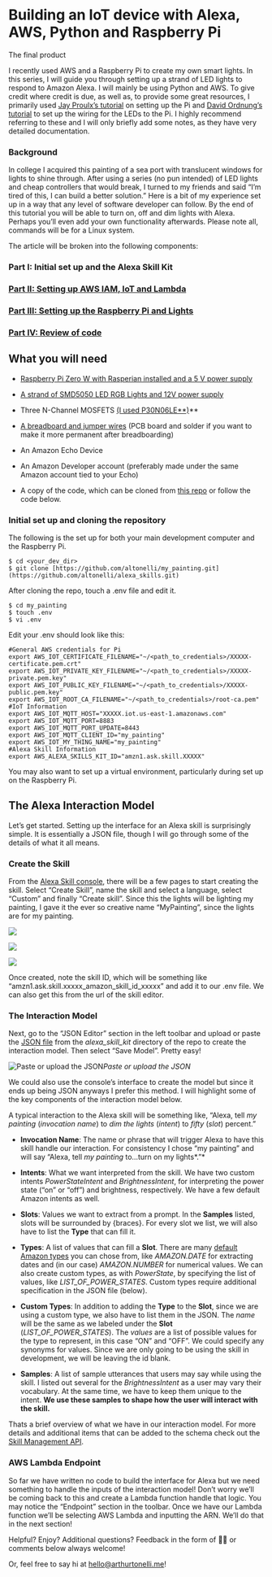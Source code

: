 
# Building an IoT device with Alexa, AWS, Python and Raspberry Pi

The final product

I recently used AWS and a Raspberry Pi to create my own smart lights. In this series, I will guide you through setting up a strand of LED lights to respond to Amazon Alexa. I will mainly be using Python and AWS. To give credit where credit is due, as well as, to provide some great resources, I primarily used [Jay Proulx’s tutorial](https://medium.com/@jay_proulx/headless-raspberry-pi-zero-w-setup-with-ssh-and-wi-fi-8ddd8c4d2742) on setting up the Pi and [David Ordnung’s tutorial](https://dordnung.de/raspberrypi-ledstrip/) to set up the wiring for the LEDs to the Pi. I highly recommend referring to these and I will only briefly add some notes, as they have very detailed documentation.

### Background

In college I acquired this painting of a sea port with translucent windows for lights to shine through. After using a series (no pun intended) of LED lights and cheap controllers that would break, I turned to my friends and said “I’m tired of this, I can build a better solution.” Here is a bit of my experience set up in a way that any level of software developer can follow. By the end of this tutorial you will be able to turn on, off and dim lights with Alexa. Perhaps you’ll even add your own functionality afterwards. Please note all, commands will be for a Linux system.

The article will be broken into the following components:

### Part I: Initial set up and the Alexa Skill Kit

### [Part II: Setting up AWS IAM, IoT and Lambda](https://medium.com/@altonelli/building-an-iot-device-with-alexa-aws-python-and-raspberry-pi-part-ii-8ad84f24a3ee)

### [Part III: Setting up the Raspberry Pi and Lights](https://medium.com/@altonelli/building-an-iot-device-with-alexa-aws-python-and-raspberry-pi-part-iii-c1d383aa88c5)

### [Part IV: Review of code](https://medium.com/@arthurltonelli/building-an-iot-device-with-alexa-aws-python-and-raspberry-pi-part-iv-8725923daad0)

## What you will need

* [Raspberry Pi Zero W with Rasperian installed and a 5 V power supply](https://www.amazon.com/CanaKit-Raspberry-Wireless-Starter-Official/dp/B06XJQV162/ref=sr_1_4?s=electronics&ie=UTF8&qid=1522387067&sr=1-4&keywords=Raspberry+Pi+Zero+W)

* [A strand of SMD5050 LED RGB Lights and 12V power supply](https://www.amazon.com/Sunnest-Waterproof-300leds-Flexible-Controller/dp/B07571JKPC/ref=sr_1_9?ie=UTF8&qid=1522387239&sr=8-9&keywords=led+lights+5050)

* Three N-Channel MOSFETS [(I used P30N06LE**)](https://www.amazon.com/N-Channel-Power-Mosfet-RFP30N06LE-220/dp/B071Z98SRG/ref=sr_1_1?ie=UTF8&qid=1522387353&sr=8-1&keywords=P30N06LE)**

* [A breadboard and jumper wires](https://www.amazon.com/eBoot-Prototype-Solderless-Breadboard-Adhesive/dp/B06XKLRYRM/ref=sr_1_48?ie=UTF8&qid=1522387492&sr=8-48&keywords=breadboard+and+jumper+cables) (PCB board and solder if you want to make it more permanent after breadboarding)

* An Amazon Echo Device

* An Amazon Developer account (preferably made under the same Amazon account tied to your Echo)

* A copy of the code, which can be cloned from [this repo](https://github.com/altonelli/my_painting.git) or follow the code below.

### Initial set up and cloning the repository

The following is the set up for both your main development computer and the Raspberry Pi.

    $ cd <your_dev_dir>
    $ git clone [https://github.com/altonelli/my_painting.git](https://github.com/altonelli/alexa_skills.git)

After cloning the repo, touch a .env file and edit it.

    $ cd my_painting
    $ touch .env
    $ vi .env

Edit your .env should look like this:

    #General AWS credentials for Pi
    export AWS_IOT_CERTIFICATE_FILENAME="~/<path_to_credentials>/XXXXX-certificate.pem.crt"
    export AWS_IOT_PRIVATE_KEY_FILENAME="~/<path_to_credentials>/XXXXX-private.pem.key"
    export AWS_IOT_PUBLIC_KEY_FILENAME="~/<path_to_credentials>/XXXXX-public.pem.key"
    export AWS_IOT_ROOT_CA_FILENAME="~/<path_to_credentials>/root-ca.pem"
    #IoT Information
    export AWS_IOT_MQTT_HOST="XXXXX.iot.us-east-1.amazonaws.com"
    export AWS_IOT_MQTT_PORT=8883
    export AWS_IOT_MQTT_PORT_UPDATE=8443
    export AWS_IOT_MQTT_CLIENT_ID="my_painting"
    export AWS_IOT_MY_THING_NAME="my_painting"
    #Alexa Skill Information
    export AWS_ALEXA_SKILLS_KIT_ID="amzn1.ask.skill.XXXXX"

You may also want to set up a virtual environment, particularly during set up on the Raspberry Pi.

## The Alexa Interaction Model

Let’s get started. Setting up the interface for an Alexa skill is surprisingly simple. It is essentially a JSON file, though I will go through some of the details of what it all means.

### Create the Skill

From the [Alexa Skill console](https://developer.amazon.com/alexa/console/ask), there will be a few pages to start creating the skill. Select “Create Skill”, name the skill and select a language, select “Custom” and finally “Create skill”. Since this the lights will be lighting my painting, I gave it the ever so creative name “MyPainting”, since the lights are for my painting.

![](https://cdn-images-1.medium.com/max/3828/1*xkQre2La1-FTgJndDO6aNA.png)

![](https://cdn-images-1.medium.com/max/5488/1*2JiTPo_g-O4kRCjzPDyWbg.png)

![](https://cdn-images-1.medium.com/max/5472/1*Hz314NMZsP12PZ2cS3udKA.png)

Once created, note the skill ID, which will be something like “amzn1.ask.skill.xxxxx_amazon_skill_id_xxxxx” and add it to our .env file. We can also get this from the url of the skill editor.

### The Interaction Model

Next, go to the “JSON Editor” section in the left toolbar and upload or paste the [JSON file](https://github.com/altonelli/my_painting/blob/master/alexa_skill_kit/interaction_model.json) from the *alexa_skill_kit* directory of the repo to create the interaction model. Then select “Save Model”. Pretty easy!

![Paste or upload the JSON](https://cdn-images-1.medium.com/max/5496/1*nAhhJq75M7i7zpRl67yc3w.png)*Paste or upload the JSON*

We could also use the console’s interface to create the model but since it ends up being JSON anyways I prefer this method. I will highlight some of the key components of the interaction model below.

A typical interaction to the Alexa skill will be something like, “Alexa, tell *my painting* (*invocation name*) to *dim the lights* (*intent*) to *fifty* (*slot*) percent.”

* **Invocation Name**: The name or phrase that will trigger Alexa to have this skill handle our interaction. For consistency I chose “my painting” and will say “Alexa, tell *my painting* to…turn on my lights*.”*

* **Intents**: What we want interpreted from the skill. We have two custom intents *PowerStateIntent* and *BrightnessIntent*, for interpreting the power state (“on” or “off”) and brightness, respectively. We have a few default Amazon intents as well.

* **Slots**: Values we want to extract from a prompt. In the **Samples** listed, slots will be surrounded by {braces}. For every slot we list, we will also have to list the **Type** that can fill it.

* **Types**: A list of values that can fill a **Slot**. There are many [default Amazon types](https://developer.amazon.com/docs/custom-skills/slot-type-reference.html) you can chose from, like *AMAZON.DATE* for extracting dates and (in our case) *AMAZON.NUMBER* for numerical values. We can also create custom types, as with *PowerState*, by specifying the list of values, like *LIST_OF_POWER_STATES*. Custom types require additional specification in the JSON file (below).

* **Custom Types**: In addition to adding the **Type** to the **Slot**, since we are using a custom type, we also have to list them in the JSON. The *name* will be the same as we labeled under the **Slot** (*LIST_OF_POWER_STATES*). The *values* are a list of possible values for the type to represent, in this case “ON” and “OFF”. We could specify any synonyms for values. Since we are only going to be using the skill in development, we will be leaving the id blank.

* **Samples**: A list of sample utterances that users may say while using the skill. I listed out several for the *BrightnessIntent* as a user may vary their vocabulary. At the same time, we have to keep them unique to the intent. **We use these samples to shape how the user will interact with the skill.**

Thats a brief overview of what we have in our interaction model. For more details and additional items that can be added to the schema check out the [Skill Management API](https://developer.amazon.com/docs/smapi/interaction-model-schema.html).

### AWS Lambda Endpoint

So far we have written no code to build the interface for Alexa but we need something to handle the inputs of the interaction model! Don’t worry we’ll be coming back to this and create a Lambda function handle that logic. You may notice the “Endpoint” section in the toolbar. Once we have our Lambda function we’ll be selecting AWS Lambda and inputting the ARN. We’ll do that in the next section!

Helpful? Enjoy? Additional questions? Feedback in the form of 👏👏 or comments below always welcome!

Or, feel free to say hi at [hello@arthurtonelli.me](http://hello@arthurtonelli.me)!
